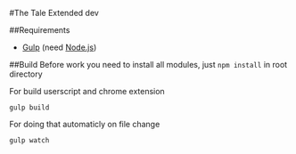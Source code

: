 #The Tale Extended dev


##Requirements
* [Gulp](https://github.com/gulpjs/gulp/blob/master/docs/getting-started.md) (need [Node.js](http://nodejs.org/))



##Build
Before work you need to install all modules, just `npm install` in root directory



For build userscript and chrome extension
```
gulp build
```

For doing that automaticly on file change
```
gulp watch
```
